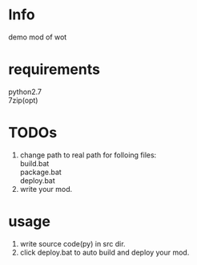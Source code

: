 # Info
demo mod of wot

# requirements
python2.7  
7zip(opt)

# TODOs
1. change path to real path for folloing files:  
build.bat   
package.bat  
deploy.bat
2. write your mod.

# usage
1. write source code(py) in src dir.  
2. click deploy.bat to auto build and deploy your mod.
